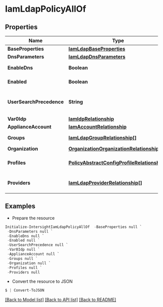 # IamLdapPolicyAllOf
## Properties

Name | Type | Description | Notes
------------ | ------------- | ------------- | -------------
**BaseProperties** | [**IamLdapBaseProperties**](IamLdapBaseProperties.md) |  | [optional] 
**DnsParameters** | [**IamLdapDnsParameters**](IamLdapDnsParameters.md) |  | [optional] 
**EnableDns** | **Boolean** | Enables DNS to access LDAP servers. | [optional] 
**Enabled** | **Boolean** | LDAP server performs authentication. | [optional] 
**UserSearchPrecedence** | **String** | Search precedence between local user database and LDAP user database. | [optional] [default to "LocalUserDb"]
**Var0Idp** | [**IamIdpRelationship**](IamIdpRelationship.md) |  | [optional] 
**ApplianceAccount** | [**IamAccountRelationship**](IamAccountRelationship.md) |  | [optional] 
**Groups** | [**IamLdapGroupRelationship[]**](IamLdapGroupRelationship.md) | An array of relationships to iamLdapGroup resources. | [optional] 
**Organization** | [**OrganizationOrganizationRelationship**](OrganizationOrganizationRelationship.md) |  | [optional] 
**Profiles** | [**PolicyAbstractConfigProfileRelationship[]**](PolicyAbstractConfigProfileRelationship.md) | An array of relationships to policyAbstractConfigProfile resources. | [optional] 
**Providers** | [**IamLdapProviderRelationship[]**](IamLdapProviderRelationship.md) | An array of relationships to iamLdapProvider resources. | [optional] 

## Examples

- Prepare the resource
```powershell
Initialize-IntersightIamLdapPolicyAllOf  -BaseProperties null `
 -DnsParameters null `
 -EnableDns null `
 -Enabled null `
 -UserSearchPrecedence null `
 -Var0Idp null `
 -ApplianceAccount null `
 -Groups null `
 -Organization null `
 -Profiles null `
 -Providers null
```

- Convert the resource to JSON
```powershell
$ | Convert-ToJSON
```

[[Back to Model list]](../README.md#documentation-for-models) [[Back to API list]](../README.md#documentation-for-api-endpoints) [[Back to README]](../README.md)

